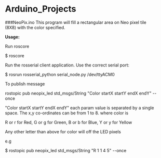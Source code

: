 # Arduino_Projects

###NeoPix.ino
This program will fill a rectangular area on Neo pixel tile (8X8) with the color specified.

**Usage:**

Run roscore

$ roscore

Run the rosserial client application. Use the correct serial port: 

$ rosrun rosserial_python serial_node.py /dev/ttyACM0

To publish message

rostopic pub neopix_led std_msgs/String "Color startX startY endX endY" --once

"Color startX startY endX endY" each param value is separated by a single space. The x,y co-ordinates can be from 1 to 8.
where color is

R or r for Red,
G or g for Green,
B or b for Blue,
Y or y for Yellow

Any other letter than above for color will off the LED pixels

e.g

$ rostopic pub neopix_led std_msgs/String "R 1 1 4 5" --once


